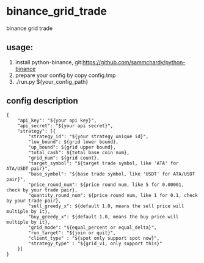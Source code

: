 # binance_grid_trade
binance grid trade
## usage:
1. install python-binance, git:https://github.com/sammchardy/python-binance
2. prepare your config by copy config.tmp
3. ./run.py ${your_config_path}

## config description
```
{
    "api_key": "${your api key}",
    "api_secret": "${your api secret}",
    "strategy": [{
        "strategy_id": "${your strategy unique id}",
        "low_bound": ${grid lower bound},
        "up_bound": ${grid upper bound},
        "total_cash": ${total base coin num},
        "grid_num": ${grid count},
        "target_symbol": "${target trade symbol, like 'ATA' for ATA/USDT pair}",
        "base_symbol": "${base trade symbol, like 'USDT' for ATA/USDT pair}",
        "price_round_num": ${price round num, like 5 for 0.00001, check by your trade pair},
        "quantity_round_num": ${price round num, like 1 for 0.1, check by your trade pair},
        "sell_greedy_x": ${default 1.0, means the sell price will multiple by it},
        "buy_greedy_x": ${default 1.0, means the buy price will multiple by it},
        "grid_mode": "${equal_percent or equal_delta}",
        "run_target": "${join or quit}",
        "client_type" : "${spot only support spot now}",
        "strategy_type" : "${grid_v1, only support this}"
    }]
}
```
